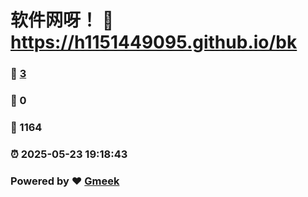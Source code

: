 # 软件网呀！ :link: https://h1151449095.github.io/bk 
### :page_facing_up: [3](https://h1151449095.github.io/bk/tag.html) 
### :speech_balloon: 0 
### :hibiscus: 1164 
### :alarm_clock: 2025-05-23 19:18:43 
### Powered by :heart: [Gmeek](https://github.com/Meekdai/Gmeek)
